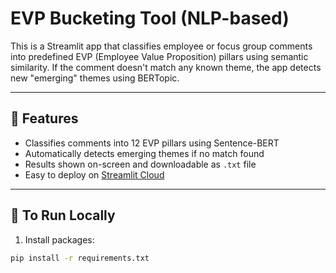 # EVP Bucketing Tool (NLP-based)

This is a Streamlit app that classifies employee or focus group comments into predefined EVP (Employee Value Proposition) pillars using semantic similarity. If the comment doesn't match any known theme, the app detects new "emerging" themes using BERTopic.

---

## 🎯 Features

- Classifies comments into 12 EVP pillars using Sentence-BERT
- Automatically detects emerging themes if no match found
- Results shown on-screen and downloadable as `.txt` file
- Easy to deploy on [Streamlit Cloud](https://streamlit.io/cloud)

---

## 🚀 To Run Locally

1. Install packages:
```bash
pip install -r requirements.txt
